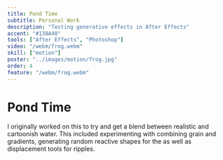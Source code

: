 ```yaml
---
title: Pond Time
subtitle: Personal Work
description: "Testing generative effects in After Effects"
accent: "#138A40"
tools: ["After Effects", "Photoshop"]
video: "/webm/frog.webm"
skill: ["motion"]
poster: "../images/motion/frog.jpg"
order: 4
feature: "/webm/frog.webm"
---
```


# Pond Time

I originally worked on this to try and get a blend between realistic and cartoonish water. This included experimenting with combining grain and gradients, generating random reactive shapes for the as well as displacement tools for ripples.
